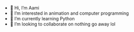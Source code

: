 - 👋 Hi, I’m Aami
- 👀 I’m interested in animation and computer programming
- 🌱 I’m currently learning Python
- 💞️ I’m looking to collaborate on nothing go away lol

<!---
Aami77/Aami77 is a ✨ special ✨ repository because its `README.md` (this file) appears on your GitHub profile.
You can click the Preview link to take a look at your changes.
--->
